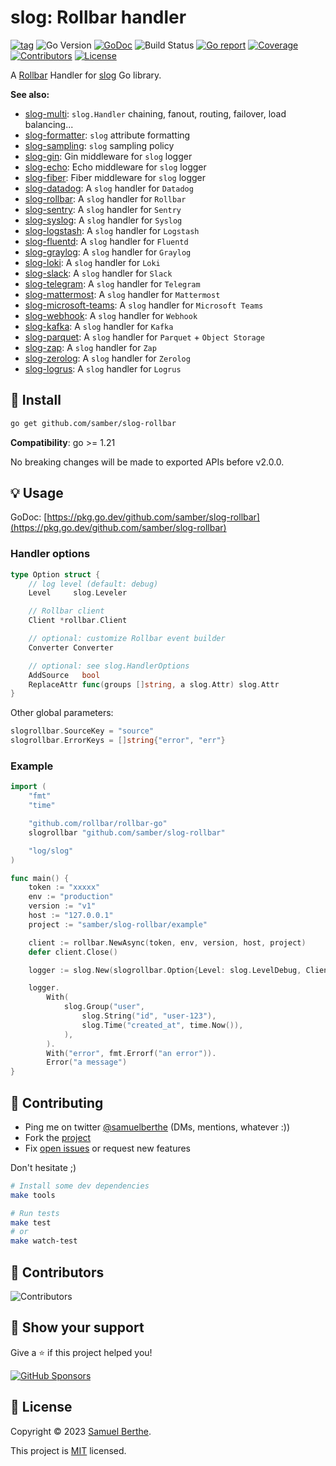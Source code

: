 
# slog: Rollbar handler

[![tag](https://img.shields.io/github/tag/samber/slog-rollbar.svg)](https://github.com/samber/slog-rollbar/releases)
![Go Version](https://img.shields.io/badge/Go-%3E%3D%201.21-%23007d9c)
[![GoDoc](https://godoc.org/github.com/samber/slog-rollbar?status.svg)](https://pkg.go.dev/github.com/samber/slog-rollbar)
![Build Status](https://github.com/samber/slog-rollbar/actions/workflows/test.yml/badge.svg)
[![Go report](https://goreportcard.com/badge/github.com/samber/slog-rollbar)](https://goreportcard.com/report/github.com/samber/slog-rollbar)
[![Coverage](https://img.shields.io/codecov/c/github/samber/slog-rollbar)](https://codecov.io/gh/samber/slog-rollbar)
[![Contributors](https://img.shields.io/github/contributors/samber/slog-rollbar)](https://github.com/samber/slog-rollbar/graphs/contributors)
[![License](https://img.shields.io/github/license/samber/slog-rollbar)](./LICENSE)

A [Rollbar](https://rollbar.com) Handler for [slog](https://pkg.go.dev/log/slog) Go library.

**See also:**

- [slog-multi](https://github.com/samber/slog-multi): `slog.Handler` chaining, fanout, routing, failover, load balancing...
- [slog-formatter](https://github.com/samber/slog-formatter): `slog` attribute formatting
- [slog-sampling](https://github.com/samber/slog-sampling): `slog` sampling policy
- [slog-gin](https://github.com/samber/slog-gin): Gin middleware for `slog` logger
- [slog-echo](https://github.com/samber/slog-echo): Echo middleware for `slog` logger
- [slog-fiber](https://github.com/samber/slog-fiber): Fiber middleware for `slog` logger
- [slog-datadog](https://github.com/samber/slog-datadog): A `slog` handler for `Datadog`
- [slog-rollbar](https://github.com/samber/slog-rollbar): A `slog` handler for `Rollbar`
- [slog-sentry](https://github.com/samber/slog-sentry): A `slog` handler for `Sentry`
- [slog-syslog](https://github.com/samber/slog-syslog): A `slog` handler for `Syslog`
- [slog-logstash](https://github.com/samber/slog-logstash): A `slog` handler for `Logstash`
- [slog-fluentd](https://github.com/samber/slog-fluentd): A `slog` handler for `Fluentd`
- [slog-graylog](https://github.com/samber/slog-graylog): A `slog` handler for `Graylog`
- [slog-loki](https://github.com/samber/slog-loki): A `slog` handler for `Loki`
- [slog-slack](https://github.com/samber/slog-slack): A `slog` handler for `Slack`
- [slog-telegram](https://github.com/samber/slog-telegram): A `slog` handler for `Telegram`
- [slog-mattermost](https://github.com/samber/slog-mattermost): A `slog` handler for `Mattermost`
- [slog-microsoft-teams](https://github.com/samber/slog-microsoft-teams): A `slog` handler for `Microsoft Teams`
- [slog-webhook](https://github.com/samber/slog-webhook): A `slog` handler for `Webhook`
- [slog-kafka](https://github.com/samber/slog-kafka): A `slog` handler for `Kafka`
- [slog-parquet](https://github.com/samber/slog-parquet): A `slog` handler for `Parquet` + `Object Storage`
- [slog-zap](https://github.com/samber/slog-zap): A `slog` handler for `Zap`
- [slog-zerolog](https://github.com/samber/slog-zerolog): A `slog` handler for `Zerolog`
- [slog-logrus](https://github.com/samber/slog-logrus): A `slog` handler for `Logrus`

## 🚀 Install

```sh
go get github.com/samber/slog-rollbar
```

**Compatibility**: go >= 1.21

No breaking changes will be made to exported APIs before v2.0.0.

## 💡 Usage

GoDoc: [https://pkg.go.dev/github.com/samber/slog-rollbar](https://pkg.go.dev/github.com/samber/slog-rollbar)

### Handler options

```go
type Option struct {
    // log level (default: debug)
	Level     slog.Leveler

	// Rollbar client
	Client *rollbar.Client

	// optional: customize Rollbar event builder
	Converter Converter

	// optional: see slog.HandlerOptions
	AddSource   bool
	ReplaceAttr func(groups []string, a slog.Attr) slog.Attr
}
```

Other global parameters:

```go
slogrollbar.SourceKey = "source"
slogrollbar.ErrorKeys = []string{"error", "err"}
```

### Example

```go
import (
	"fmt"
	"time"

	"github.com/rollbar/rollbar-go"
	slogrollbar "github.com/samber/slog-rollbar"

	"log/slog"
)

func main() {
	token := "xxxxx"
	env := "production"
	version := "v1"
	host := "127.0.0.1"
	project := "samber/slog-rollbar/example"

	client := rollbar.NewAsync(token, env, version, host, project)
	defer client.Close()

	logger := slog.New(slogrollbar.Option{Level: slog.LevelDebug, Client: client}.NewRollbarHandler())

	logger.
		With(
			slog.Group("user",
				slog.String("id", "user-123"),
				slog.Time("created_at", time.Now()),
			),
		).
		With("error", fmt.Errorf("an error")).
		Error("a message")
}
```

## 🤝 Contributing

- Ping me on twitter [@samuelberthe](https://twitter.com/samuelberthe) (DMs, mentions, whatever :))
- Fork the [project](https://github.com/samber/slog-rollbar)
- Fix [open issues](https://github.com/samber/slog-rollbar/issues) or request new features

Don't hesitate ;)

```bash
# Install some dev dependencies
make tools

# Run tests
make test
# or
make watch-test
```

## 👤 Contributors

![Contributors](https://contrib.rocks/image?repo=samber/slog-rollbar)

## 💫 Show your support

Give a ⭐️ if this project helped you!

[![GitHub Sponsors](https://img.shields.io/github/sponsors/samber?style=for-the-badge)](https://github.com/sponsors/samber)

## 📝 License

Copyright © 2023 [Samuel Berthe](https://github.com/samber).

This project is [MIT](./LICENSE) licensed.
